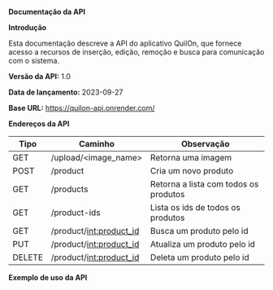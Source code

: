 **Documentação da API**

**Introdução**

Esta documentação descreve a API do aplicativo QuilOn, que fornece acesso a recursos de inserção, edição, remoção e busca para comunicação com o sistema.

**Versão da API:** 1.0

**Data de lançamento:** 2023-09-27

**Base URL:** https://quilon-api.onrender.com/

**Endereços da API**

| Tipo | Caminho | Observação |
|---|---|---|
| GET | /upload/<image_name> | Retorna uma imagem |
| POST | /product | Cria um novo produto |
| GET | /products | Retorna a lista com todos os produtos |
| GET | /product-ids | Lista os ids de todos os produtos |
| GET | /product/<int:product_id> | Busca um produto pelo id |
| PUT | /product/<int:product_id> | Atualiza um produto pelo id |
| DELETE | /product/<int:product_id> | Deleta um produto pelo id |

**Exemplo de uso da API**

